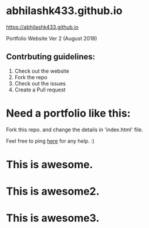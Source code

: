 # abhilashk433.github.io
https://abhilashk433.github.io

Portfolio Website Ver 2 (August 2018)

## Contrbuting guidelines:
1. Check out the website
2. Fork the repo
3. Check out the issues
4. Create a Pull request

# Need a portfolio like this:
Fork this repo. and change the details in 'index.html' file.

Feel free to ping [here](iamabhilash.me) for any help. :)

# This is awesome.
# This is awesome2.
# This is awesome3.

